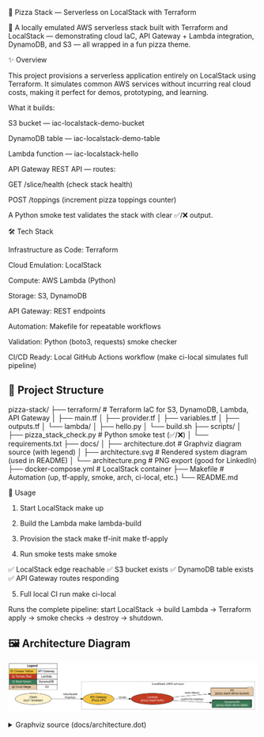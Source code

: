 🍕 Pizza Stack — Serverless on LocalStack with Terraform

🚀 A locally emulated AWS serverless stack built with Terraform and LocalStack — demonstrating cloud IaC, API Gateway + Lambda integration, DynamoDB, and S3 — all wrapped in a fun pizza theme.

✨ Overview

This project provisions a serverless application entirely on LocalStack using Terraform.
It simulates common AWS services without incurring real cloud costs, making it perfect for demos, prototyping, and learning.

What it builds:

S3 bucket — iac-localstack-demo-bucket

DynamoDB table — iac-localstack-demo-table

Lambda function — iac-localstack-hello

API Gateway REST API — routes:

GET /slice/health (check stack health)

POST /toppings (increment pizza toppings counter)

A Python smoke test validates the stack with clear ✅/❌ output.

🛠️ Tech Stack

Infrastructure as Code: Terraform

Cloud Emulation: LocalStack

Compute: AWS Lambda (Python)

Storage: S3, DynamoDB

API Gateway: REST endpoints

Automation: Makefile for repeatable workflows

Validation: Python (boto3, requests) smoke checker

CI/CD Ready: Local GitHub Actions workflow (make ci-local simulates full pipeline)

## 📂 Project Structure

pizza-stack/
├── terraform/ # Terraform IaC for S3, DynamoDB, Lambda, API Gateway
│ ├── main.tf
│ ├── provider.tf
│ ├── variables.tf
│ ├── outputs.tf
│ └── lambda/
│ ├── hello.py
│ └── build.sh
├── scripts/
│ ├── pizza_stack_check.py # Python smoke test (✅/❌)
│ └── requirements.txt
├── docs/
│ ├── architecture.dot # Graphviz diagram source (with legend)
│ ├── architecture.svg # Rendered system diagram (used in README)
│ └── architecture.png # PNG export (good for LinkedIn)
├── docker-compose.yml # LocalStack container
├── Makefile # Automation (up, tf-apply, smoke, arch, ci-local, etc.)
└── README.md

🚀 Usage
1. Start LocalStack
make up

2. Build the Lambda
make lambda-build

3. Provision the stack
make tf-init
make tf-apply

4. Run smoke tests
make smoke


✅ LocalStack edge reachable
✅ S3 bucket exists
✅ DynamoDB table exists
✅ API Gateway routes responding

5. Full local CI run
make ci-local


Runs the complete pipeline: start LocalStack → build Lambda → Terraform apply → smoke checks → destroy → shutdown.

## 🖼️ Architecture Diagram

![Architecture](docs/architecture.svg)

<details>
<summary>Graphviz source (docs/architecture.dot)</summary>

```dot
digraph pizza_stack {
    rankdir=LR;
    node [shape=box, style=rounded, fontname="Helvetica"];

    subgraph cluster_localstack {
        label="LocalStack (AWS services)";
        style=dashed;
        color=gray;

        apigw   [label="API Gateway\n(Pizza API)", shape=ellipse, style=filled, fillcolor="#f4c542", fontcolor="black"];
        lambda  [label="Lambda\n(pizza-stack-hello)", shape=ellipse, style=filled, fillcolor="#c23b22", fontcolor="white"];
        ddb     [label="DynamoDB\n(pizza-stack-demo-table)", shape=box3d, style=filled, fillcolor="#3b7a57", fontcolor="white"];
        s3      [label="S3\n(pizza-stack-demo-bucket)", shape=folder, style=filled, fillcolor="#e4c9a8", fontcolor="black"];
    }

    user [label="Client\n(curl / browser)", shape=oval, style=filled, fillcolor="#fff2cc", fontcolor="black"];

    user -> apigw [label="/slice/health\n/toppings"];
    apigw -> lambda [label="invoke"];
    lambda -> ddb   [label="read/write toppings"];
    lambda -> s3    [label="store objects"];

    legend [shape=none, margin=0, label=<
        <TABLE BORDER="0" CELLBORDER="1" CELLSPACING="0" CELLPADDING="4">
            <TR><TD COLSPAN="2"><B>Legend</B></TD></TR>
            <TR><TD BGCOLOR="#f4c542">🟡 Cheese Yellow</TD><TD>API Gateway</TD></TR>
            <TR><TD BGCOLOR="#c23b22"><FONT COLOR="white">🍅 Tomato Red</FONT></TD><TD>Lambda</TD></TR>
            <TR><TD BGCOLOR="#3b7a57"><FONT COLOR="white">🌿 Basil Green</FONT></TD><TD>DynamoDB</TD></TR>
            <TR><TD BGCOLOR="#e4c9a8">🍞 Crust Beige</TD><TD>S3</TD></TR>
        </TABLE>
    >];
}
</details>

🔑 Key Skills Demonstrated

Infrastructure as Code (Terraform)

AWS serverless design (Lambda, API Gateway, DynamoDB, S3)

Cloud emulation with LocalStack

Automated validation with Python (boto3, requests)

Build automation with Makefile

CI/CD workflow design

